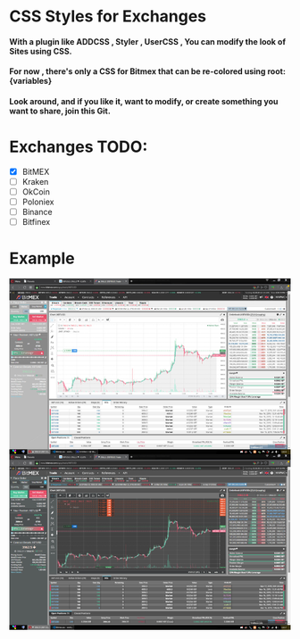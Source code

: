 # CSS Styles for Exchanges
#### With a plugin like ADDCSS , Styler , UserCSS , You can modify the look of Sites using CSS. 
#### For now , there's only a CSS for Bitmex that can be re-colored using root:{variables} 
#### Look around, and if you like it, want to modify, or create something you want to share, join this Git.


# Exchanges TODO:
- [x] BitMEX
- [ ] Kraken
- [ ] OkCoin
- [ ] Poloniex
- [ ] Binance
- [ ] Bitfinex

# Example
![Pinewiki](https://github.com/PineWiki/CSS-for-Exchanges/blob/master/Bitmex/Bitmex%20-%20Pinewiki.jpg)
